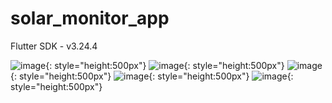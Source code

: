 # solar_monitor_app

Flutter SDK - v3.24.4

![image](https://raw.githubusercontent.com/dishankjindal1/syncfusion_flutter_gauges_example/refs/heads/main/screenshots/1.jpg){: style="height:500px"} ![image](https://raw.githubusercontent.com/dishankjindal1/syncfusion_flutter_gauges_example/refs/heads/main/screenshots/2.jpg){: style="height:500px"} ![image](https://raw.githubusercontent.com/dishankjindal1/syncfusion_flutter_gauges_example/refs/heads/main/screenshots/3.jpg){: style="height:500px"} ![image](https://raw.githubusercontent.com/dishankjindal1/syncfusion_flutter_gauges_example/refs/heads/main/screenshots/4.jpg){: style="height:500px"} ![image](https://raw.githubusercontent.com/dishankjindal1/syncfusion_flutter_gauges_example/refs/heads/main/screenshots/5.jpg){: style="height:500px"}
